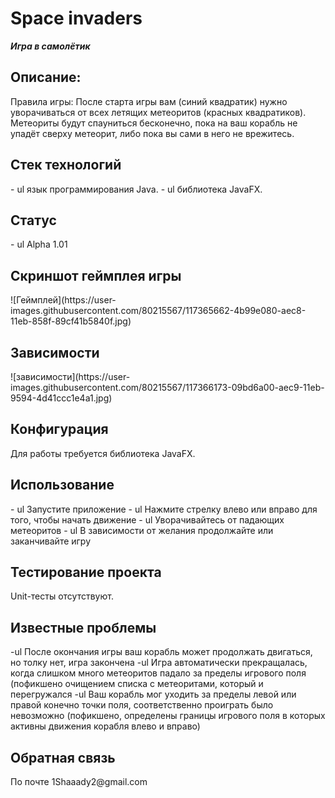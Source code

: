 # Space invaders
***Игра в самолётик***
<h2>Описание:</h2>Правила игры: После старта игры вам (синий квадратик) нужно уворачиваться от всех летящих метеоритов (красных квадратиков). Метеориты будут спауниться бесконечно, пока на ваш корабль не упадёт сверху метеорит, либо пока вы сами в него не врежитесь. 
<h2>Стек технологий</h2>
- ul язык программирования Java.
- ul библиотека JavaFX.
<h2>Статус</h2>
- ul Alpha 1.01
<h2>Скриншот геймплея игры</h2>![Геймплей](https://user-images.githubusercontent.com/80215567/117365662-4b99e080-aec8-11eb-858f-89cf41b5840f.jpg)
<h2>Зависимости</h2>
![зависимости](https://user-images.githubusercontent.com/80215567/117366173-09bd6a00-aec9-11eb-9594-4d41ccc1e4a1.jpg)
<h2> Конфигурация</h2>
Для работы требуется библиотека JavaFX.
<h2>Использование</h2>
- ul Запустите приложение 
- ul Нажмите стрелку влево или вправо для того, чтобы начать движение
- ul Уворачивайтесь от падающих метеоритов
- ul В зависимости от желания продолжайте или заканчивайте игру
<h2>Тестирование проекта</h2>
Unit-тесты отсутствуют.
<h2>Известные проблемы</h2>
-ul После окончания игры ваш корабль может продолжать двигаться, но толку нет, игра закончена
-ul Игра автоматически прекращалась, когда слишком много метеоритов падало за пределы игрового поля (пофикшено очищением списка с метеоритами, который и перегружался
-ul Ваш корабль мог уходить за пределы левой или правой конечно точки поля, соответственно проиграть было невозможно (пофикшено, определены границы игрового поля в которых активны движения корабля влево и вправо)
<h2>Обратная связь</h2>
По почте 1Shaaady2@gmail.com 
